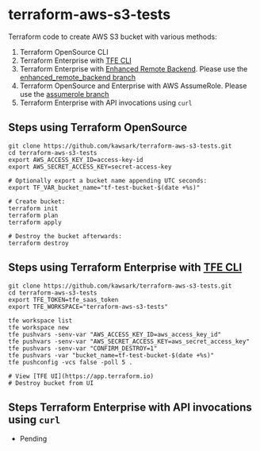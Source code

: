 # terraform-aws-s3-tests
Terraform code to create AWS S3 bucket with various methods:
1. Terraform OpenSource CLI
2. Terraform Enterprise with [TFE CLI](https://github.com/hashicorp/tfe-cli)
3. Terraform Enterprise with [Enhanced Remote Backend](https://www.terraform.io/docs/backends/types/remote.html). Please use the [enhanced_remote_backend branch](https://github.com/kawsark/terraform-aws-s3-tests/tree/enhanced_remote_backend)
4. Terraform OpenSource and Enterprise with AWS AssumeRole. Please use the [assumerole branch](https://github.com/kawsark/terraform-aws-s3-tests/tree/assumerole)
5. Terraform Enterprise with API invocations using `curl`

## Steps using Terraform OpenSource
```
git clone https://github.com/kawsark/terraform-aws-s3-tests.git
cd terraform-aws-s3-tests
export AWS_ACCESS_KEY_ID=access-key-id
export AWS_SECRET_ACCESS_KEY=secret-access-key

# Optionally export a bucket name appending UTC seconds:
export TF_VAR_bucket_name="tf-test-bucket-$(date +%s)"

# Create bucket:
terraform init
terraform plan
terraform apply

# Destroy the bucket afterwards:
terraform destroy
```

## Steps using Terraform Enterprise with [TFE CLI](https://github.com/hashicorp/tfe-cli)
```
git clone https://github.com/kawsark/terraform-aws-s3-tests.git
cd terraform-aws-s3-tests
export TFE_TOKEN=tfe_saas_token
export TFE_WORKSPACE="terraform-aws-s3-tests"

tfe workspace list
tfe workspace new
tfe pushvars -senv-var "AWS_ACCESS_KEY_ID=aws_access_key_id"
tfe pushvars -senv-var "AWS_SECRET_ACCESS_KEY=aws_secret_access_key"
tfe pushvars -senv-var "CONFIRM_DESTROY=1"
tfe pushvars -var "bucket_name=tf-test-bucket-$(date +%s)"
tfe pushconfig -vcs false -poll 5 .

# View [TFE UI](https://app.terraform.io)
# Destroy bucket from UI
```

## Steps Terraform Enterprise with API invocations using `curl`
- Pending
